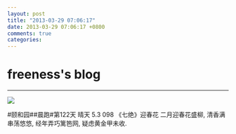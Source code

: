```yaml
---
layout: post
title: "2013-03-29 07:06:17"
date: 2013-03-29 07:06:17 +0800
comments: true
categories: 
---
```


# freeness's blog

----------

![](http://okqmqrbgo.bkt.clouddn.com/201303290706171.jpg)

>
\#颐和园\#\#晨跑\#第122天 晴天 5.3 098
《七绝》迎春花
二月迎春花盛柳,
清香满串荡悠悠,
经年弄巧篱笆网,
疑虑黄金甲未收.